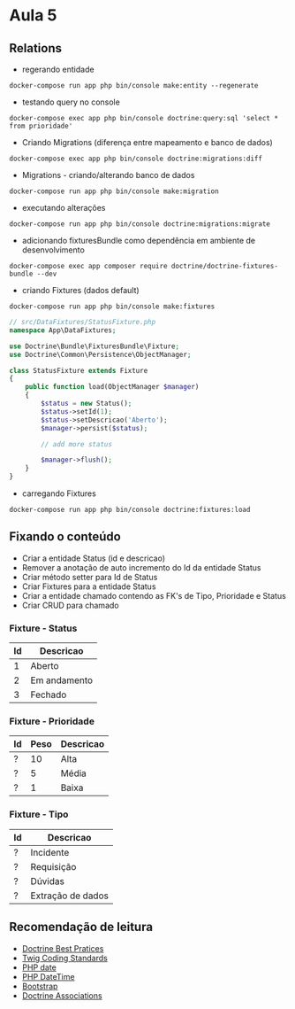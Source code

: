 # Aula 5

## Relations

- regerando entidade
```
docker-compose run app php bin/console make:entity --regenerate
```

- testando query no console
```
docker-compose exec app php bin/console doctrine:query:sql 'select * from prioridade'
```

- Criando Migrations (diferença entre mapeamento e banco de dados)
```
docker-compose exec app php bin/console doctrine:migrations:diff
```

- Migrations - criando/alterando banco de dados
```
docker-compose run app php bin/console make:migration
```

- executando alterações
```
docker-compose run app php bin/console doctrine:migrations:migrate
```

- adicionando fixturesBundle como dependência em ambiente de desenvolvimento
```
docker-compose exec app composer require doctrine/doctrine-fixtures-bundle --dev
```

- criando Fixtures (dados default)
```
docker-compose run app php bin/console make:fixtures
```

~~~php
// src/DataFixtures/StatusFixture.php
namespace App\DataFixtures;

use Doctrine\Bundle\FixturesBundle\Fixture;
use Doctrine\Common\Persistence\ObjectManager;

class StatusFixture extends Fixture
{
    public function load(ObjectManager $manager)
    {
        $status = new Status();
        $status->setId(1);
        $status->setDescricao('Aberto');
        $manager->persist($status);

        // add more status

        $manager->flush();
    }
}
~~~

- carregando Fixtures
```
docker-compose run app php bin/console doctrine:fixtures:load
```

## Fixando o conteúdo
- Criar a entidade Status (id e descricao)
- Remover a anotação de auto incremento do Id da entidade Status
- Criar método setter para Id de Status
- Criar Fixtures para a entidade Status
- Criar a entidade chamado contendo as FK's de Tipo, Prioridade e Status
- Criar CRUD para chamado

### Fixture - Status
Id | Descricao
-- | ------------
1  | Aberto
2  | Em andamento
3  | Fechado

### Fixture - Prioridade
Id | Peso | Descricao
-- | ---- | ------------
?  | 10   | Alta
?  | 5    | Média
?  | 1    | Baixa

### Fixture - Tipo
Id | Descricao
-- | ------------
?  | Incidente
?  | Requisição
?  | Dúvidas
?  | Extração de dados


## Recomendação de leitura
- [Doctrine Best Pratices](https://www.doctrine-project.org/projects/doctrine-orm/en/2.6/reference/best-practices.html)
- [Twig Coding Standards](https://twig.symfony.com/doc/2.x/coding_standards.html)
- [PHP date](http://php.net/manual/en/function.date.php)
- [PHP DateTime](http://php.net/manual/en/class.datetime.php)
- [Bootstrap](http://getbootstrap.com/)
- [Doctrine Associations](https://symfony.com/doc/current/doctrine/associations.html)